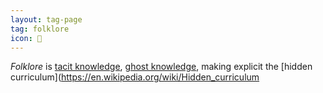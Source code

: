 ```yaml
---
layout: tag-page
tag: folklore
icon: 🔖
---
```


_Folklore_ is [tacit knowledge](https://en.wikipedia.org/wiki/Tacit_knowledge), [ghost knowledge](https://notebook.drmaciver.com/posts/2020-02-16-14:22.html), making explicit the [hidden curriculum](https://en.wikipedia.org/wiki/Hidden_curriculum